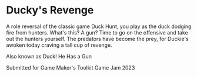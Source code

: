 # Ducky's Revenge

A role reversal of the classic game Duck Hunt, you play as the duck dodging fire from hunters. What's this? A gun? Time to go on the offensive and take out the hunters yourself. The predators have become the prey, for Duckie's awoken today craving a tall cup of revenge. 

Also known as Duck! He Has a Gun

Submitted for Game Maker's Toolkit Game Jam 2023
